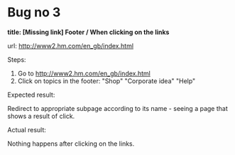 # Bug no 3
**title: [Missing link] Footer / When clicking on the links**

url: http://www2.hm.com/en_gb/index.html 

Steps:
1. Go to http://www2.hm.com/en_gb/index.html
2. Click on topics in the footer: "Shop" "Corporate idea" "Help"

Expected result:

Redirect to appropriate subpage according to its name - seeing a page that shows a result of click.

Actual result:

Nothing happens after clicking on the links.
